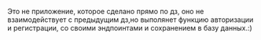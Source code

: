 Это не приложение, которое сделано прямо по дз, оно не взаимодействует с предыдущим дз,но выполянет функцию авторизации и регистрации, со своими эндпоинтами и сохранением в базу данных.:)
